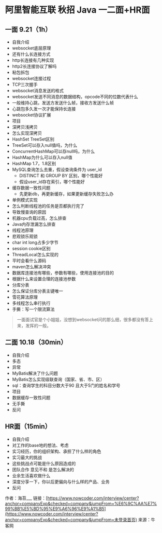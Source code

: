 # 阿里智能互联 秋招 Java 一二面+HR面

## 一面 9.21（1h）

- 自我介绍
- websocket底层原理
- 还有什么长连接方式
- http长连接有几种实现
- http2长连接协议了解吗
- 粘包拆包
- websocket连接过程
- TCP三次握手
- websocket消息发送的格式
- websocket发送不同消息的数据结构，opcode不同的位数代表什么
- 一般维持心跳，发送方发送什么帧，接收方发送什么帧
- 心跳包多久发一次才能保持长连接
- websocket协议扩展
- 项目
- 深拷贝浅拷贝
- 怎么实现深拷贝
- HashSet TreeSet区别
- TreeSet可以存入null值吗，为什么
- ConcurrentHashMap可以存null吗，为什么
- HashMap为什么可以存入null值
- HashMap 1.7，1.8区别
- MySQL查询怎么去重，假设查询条件为 user_id
  - DISTINCT 和 GROUP BY 区别，哪个性能好
  - 假设user_id存在索引，哪个性能好
- 缓存数据一致性问题
  - 先更新db，再更新缓存，如果更新缓存失败怎么办
- 单例模式实现
- 怎么判断线程池的任务是否都执行完了
- 导致慢查询的原因
- 机器cpu负载过高，怎么排查
- Java内存泄漏怎么排查
- 线程池原理
- 悲观锁乐观锁
- char int long占多少字节
- session cookie区别
- ThreadLocal怎么实现的
- 平时会看什么源码
- maven怎么解决冲突
- 数据库连接池有哪些，参数有哪些，使用连接池的目的
- 根据什么来设置合理的连接池参数
- 分库分表
- 怎么保证分库分表主键唯一
- 雪花算法原理
- 多线程怎么串行执行
- 手撕：写一个限流算法

> 一面面试官是个小姐姐，没想到websocket问的那么细，很多都没有答上来，发挥的一般。

## 二面 10.18（30min）

- 自我介绍
- 多态
- 异常
- MyBatis解决了什么问题
- MyBatis怎么实现级联查询（国家、省、市、区）
- sql：查询学生的科目分数大于90 且大于5门的姓名和学号
- 项目
- 数据缓存一致性问题
- 无手撕
- 反问

## HR面（15min）

- 自我介绍
- 对工作的base地的想法、考虑
- 实习经历，你的组织架构、承担了什么样的角色
- 实习最大的挑战
- 这些挑战点可能是什么原因造成的
- 团队合作 意见不和 是怎么解决的
- 业余生活喜欢做什么
- 深度分享一下，你以后更偏向与什么样的产品、业务
- 反问



作者：海苔___
链接：[https://www.nowcoder.com/interview/center?anchor=companyExp&checked=company&jumpFrom=%E6%9C%AA%E7%99%BB%E5%BD%95%E9%A6%96%E9%A1%B5](https://www.nowcoder.com/interview/center?anchor=companyExp&checked=company&jumpFrom=未登录首页)
来源：牛客网